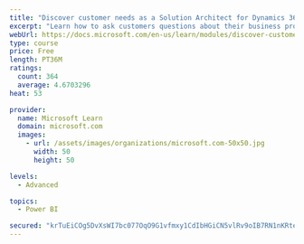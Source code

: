 ```yaml
---
title: "Discover customer needs as a Solution Architect for Dynamics 365 and Power Platform"
excerpt: "Learn how to ask customers questions about their business processes and feature requirements to create a viable solution."
webUrl: https://docs.microsoft.com/en-us/learn/modules/discover-customer-needs/
type: course
price: Free
length: PT36M
ratings:
  count: 364
  average: 4.6703296
heat: 53

provider:
  name: Microsoft Learn
  domain: microsoft.com
  images:
    - url: /assets/images/organizations/microsoft.com-50x50.jpg
      width: 50
      height: 50

levels:
  - Advanced

topics:
  - Power BI

secured: "krTuEiCOg5DvXsWI7bc077OqO9G1vfmxy1CdIbHGiCN5vlRv9oIB7RN1nKRte3uWgyjnZTBVFtsqDuLN7HWnbEgjH1KSCMVd8OvJkqma9ubxVIFVey62bQpqWMvMyzzE/dzaIyxtrE2eNwTaBjTV17W/QYqzXnk5RH7r8UGaBevpmmCjcwg9XIsjUSu/By6zMNDibHV/ba3cJbHPVDfTfNFqr4SS4pRrgCKUcgyXiUUlOh3yWk7wSYsbmmOdb482Lfwe5cneoQHO4UbSf89t32wno3tksciaJUp2/MYSi+5y8uXZWoXtxCCGH9kI2PROzxvo+KDz7YoJqdXiurEvVoNFzXix68HdirukTByqDaK34nMajmaDQ0bzH03Cw03cOc+x7f58Td8E+bLOaeSuCw==;bUDyf1ouPx20xZ+IpYIFLw=="
---
```


